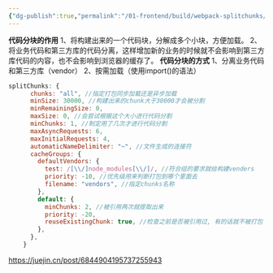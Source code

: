 ```yaml
---
{"dg-publish":true,"permalink":"/01-frontend/build/webpack-splitchunks/","title":"webpack splitChunk","tags":["webpack","frontend","build"],"created":"2024-09-16T22:06:09.000+08:00","updated":"2024-12-02T14:51:40.390+08:00"}
---
```


**代码分块的作用**
1、将构建出来的一个代码块，分解成多个小块，方便加载。
2、将业务代码和第三方库的代码分离，这样增加新的业务的时候就不会影响到第三方库代码的内容，也不会影响到浏览器的缓存了。
**代码分块的方式**
1、分离业务代码和第三方库（vendor）
2、按需加载（使用import()的语法）
```js
splitChunks: {
      chunks: "all", //指定打包同步加载还是异步加载
      minSize: 30000, //构建出来的chunk大于30000才会被分割 
      minRemainingSize: 0,
      maxSize: 0, //会尝试根据这个大小进行代码分割
      minChunks: 1, //制定用了几次才进行代码分割
      maxAsyncRequests: 6,
      maxInitialRequests: 4,
      automaticNameDelimiter: "~", //文件生成的连接符
      cacheGroups: {
        defaultVendors: {
          test: /[\\/]node_modules[\\/]/, //符合组的要求就给构建venders
          priority: -10, //优先级用来判断打包到哪个里面去
          filename: "vendors", //指定chunks名称
        },
        default: {
          minChunks: 2, //被引用两次就提取出来
          priority: -20,
          reuseExistingChunk: true, //检查之前是否被引用过, 有的话就不被打包了
        },
      },
    }
```
https://juejin.cn/post/6844904195737255943